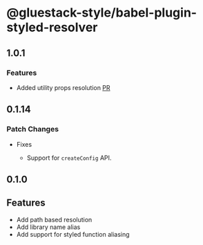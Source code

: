 # @gluestack-style/babel-plugin-styled-resolver

## 1.0.1

### Features

- Added utility props resolution [PR](https://github.com/gluestack/gluestack-style/pull/519)

## 0.1.14

### Patch Changes

- Fixes

  - Support for `createConfig` API.

## 0.1.0

## Features

- Add path based resolution
- Add library name alias
- Add support for styled function aliasing
